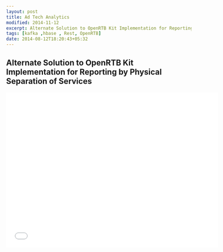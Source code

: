 ```yaml
---
layout: post
title: Ad Tech Analytics
modified: 2014-11-12
excerpt: Alternate Solution to OpenRTB Kit Implementation for Reporting by Physical Separation of Services
tags: [kafka ,hbase , Rest, OpenRTB]
date: 2014-08-12T18:20:43+05:32
---
```



## Alternate Solution to OpenRTB Kit Implementation for Reporting by Physical Separation of Services

<iframe src="/assets/slides/adTechAnalyticsEmbed.html" width="576" height="420" scrolling="no" frameborder="0" webkitallowfullscreen mozallowfullscreen allowfullscreen></iframe>
